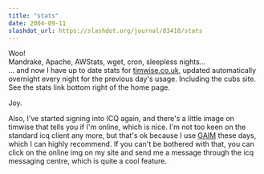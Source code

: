 ```yaml
---
title: "stats"
date: 2004-09-11
slashdot_url: https://slashdot.org/journal/83418/stats
---
```


<p>Woo!<br>Mandrake, Apache, AWStats, wget, cron, sleepless nights...<br><nobr> </nobr>... and now I have up to date stats for <a href="http://www.timwise.co.uk/">timwise.co.uk</a>, updated automatically overnight every night for the previous day's usage. Including the cubs site.<br>See the stats link bottom right of the home page.</p>
<p>Joy.</p>
<p>Also, I've started signing into ICQ again, and there's a little image on timwise that tells you if I'm online, which is nice. I'm not too keen on the standard icq client any more, but that's ok because I use <a href="http://gaim.sourceforge.net/">GAIM</a> these days, which I can highly recommend. If you can't be bothered with that, you can click on the online img on my site and send me a message through the icq messaging centre, which is quite a cool feature.</p>

